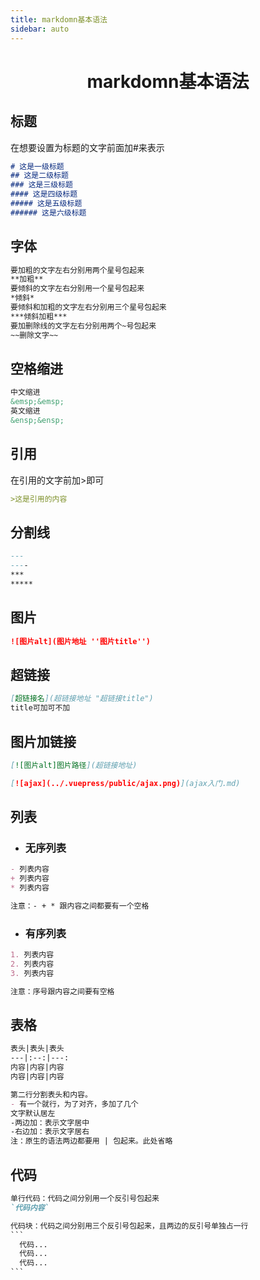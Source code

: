 ```yaml
---
title: markdomn基本语法
sidebar: auto
---
```


# <center>markdomn基本语法</center>

## 标题

在想要设置为标题的文字前面加#来表示

```markdown
# 这是一级标题
## 这是二级标题
### 这是三级标题
#### 这是四级标题
##### 这是五级标题
###### 这是六级标题
```

## 字体

```markdown
要加粗的文字左右分别用两个星号包起来
**加粗**
要倾斜的文字左右分别用一个星号包起来
*倾斜*
要倾斜和加粗的文字左右分别用三个星号包起来
***倾斜加粗***
要加删除线的文字左右分别用两个~号包起来
~~删除文字~~

```

## 空格缩进

```markdown
中文缩进
&emsp;&emsp;
英文缩进
&ensp;&ensp;
```

## 引用

在引用的文字前加>即可

```markdown
>这是引用的内容
```

## 分割线

```markdown
---
----
***
*****
```

## 图片

```markdown
![图片alt](图片地址 ''图片title'')
```

## 超链接

```markdown
[超链接名](超链接地址 "超链接title")
title可加可不加
```

## 图片加链接

```markdown
[![图片alt]图片路径](超链接地址)

[![ajax](../.vuepress/public/ajax.png)](ajax入门.md)	
```

## 列表

- ### 无序列表

```markdown
- 列表内容
+ 列表内容
* 列表内容

注意：- + * 跟内容之间都要有一个空格
```

- ### 有序列表

```markdown
1. 列表内容
2. 列表内容
3. 列表内容

注意：序号跟内容之间要有空格
```

## 表格

```markdown
表头|表头|表头
---|:--:|---:
内容|内容|内容
内容|内容|内容

第二行分割表头和内容。
- 有一个就行，为了对齐，多加了几个
文字默认居左
-两边加：表示文字居中
-右边加：表示文字居右
注：原生的语法两边都要用 | 包起来。此处省略
```

## 代码

```markdown
单行代码：代码之间分别用一个反引号包起来
`代码内容`

代码块：代码之间分别用三个反引号包起来，且两边的反引号单独占一行
​```
  代码...
  代码...
  代码...
​```
```

